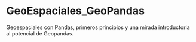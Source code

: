 # GeoEspaciales_GeoPandas
Geoespaciales con Pandas, primeros principios y una mirada introductoria al potencial de Geopandas.
